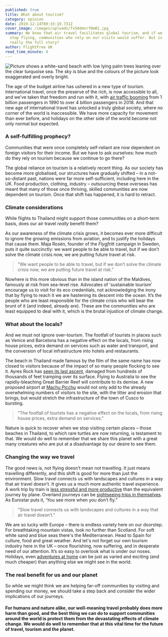 ```yaml
---
published: true
title: What about tourism?
category: opinion
date: 2019-12-14T09:33:19.731Z
cover_image: /images/uploads/fx58dmnrf0m01.jpg
summary: We know that air travel facilitates global tourism, and if we were to
  stop flying, communities who rely on our visits would suffer. But is that
  really the full story?
author: FlightFree UK
read_time_minute: 4
---
```

![Picture shows a white-sand beach with low lying palm trees leaning over the clear turquoise sea. The sky is blue and the colours of the picture look exaggerated and overly bright. ](/images/uploads/fx58dmnrf0m01.jpg)

The age of the budget airline has ushered in a new type of tourism. International travel, once the preserve of the rich, is now accessible to all, and we’ve taken that freedom and run with it, with [air traffic booming](https://data.worldbank.org/indicator/IS.AIR.PSGR?end=2018&start=1990) from 1 billion passengers in 1990 to over 4 billion passengers in 2018. And that new age of international travel has unlocked a truly global society, where no corner of the world is inaccessible. We have more capacity for movement than ever before, and holidays on the other side of the world become not only normal but expected. 

### A self-fulfilling prophecy?

Communities that were once completely self-reliant are now dependent on foreign visitors for their income. But we have to ask ourselves: how much do they rely on tourism because we continue to go there? 

The global reliance on tourism is a relatively recent thing. As our society has become more globalised, our structures have gradually shifted – in a not-so-distant past, nations were far more self-sufficient, including here in the UK. Food production, clothing, industry – outsourcing these overseas has meant that many of those once thriving, skilled communities are now dependent on tourism. Once that shift has happened, it is hard to retract.

### Climate considerations

While flights to Thailand might support those communities on a short-term basis, does our air travel *really* benefit them? 

As our awareness of the climate crisis grows, it becomes ever more difficult to ignore the growing emissions from aviation, and to justify the holidays that cause them. Maja Rosén, founder of the *Flygfritt* campaign in Sweden, puts it quite succinctly: we want people to be able to travel, but if we don’t solve the climate crisis now, we are putting future travel at risk. 

> "We want people to be able to travel, but if we don’t solve the climate crisis now, we are putting future travel at risk."

Nowhere is this more obvious than in the island nation of the Maldives, famously at risk from sea-level rise. Advocates of 'sustainable tourism’ encourage us to visit for its eco credentials, not acknowledging the irony that by flying to reach it we are hastening its descent into the ocean. It’s the people who are least responsible for the climate crisis who will bear the brunt of it (and indeed, already are). These are the communities who are least equipped to deal with it, which is the brutal injustice of climate change. 

### What about the locals?

And we must not ignore over-tourism. The footfall of tourists in places such as Venice and Barcelona has a negative effect on the locals, from rising house prices, extra demand on services such as water and transport, and the conversion of local infrastructure into hotels and restaurants.

The beach in Thailand made famous by the film of the same name has now closed to visitors because of the impact of so many people flocking to see it. Ayres Rock has [seen its last ascent](https://www.independent.co.uk/travel/news-and-advice/uluru-ban-tourists-climb-ayers-rock-australia-aboriginals-sacred-site-a8030861.html), damaged from hundreds of thousands of feet tramping over its surface. Flying to Australia to see the rapidly-bleaching Great Barrier Reef will contribute to its demise. A new proposed airport at [Machu Picchu](https://flightfree.co.uk/post/tossing-out-my-bucket-list/) would not only add to the already overwhelming numbers of visitors to the site, with the litter and erosion that brings, but would stretch the infrastructure of the town of Cusco to bursting.

> "The footfall of tourists has a negative effect on the locals, from rising house prices, extra demand on services."

Nature is quick to recover when we stop visiting certain places – those beaches in Thailand, to which rare turtles are now returning, is testament to that. We would do well to remember that we share this planet with a great many creatures who are put at a disadvantage by our desire to see them.

### Changing the way we travel

The good news is, not flying doesn’t mean not travelling. It just means travelling differently, and this shift is good for more than just the environment. Slow travel connects us with landscapes and cultures in a way that air travel doesn’t. It gives us a much more authentic travel experience. A work trip by train is [less stressful and more productive](https://flightfree.co.uk/post/london-to-leverkusen-by-train-in-an-afternoon/) than the equivalent journey by plane. Overland journeys can be [sightseeing trips in themselves](https://flightfree.co.uk/post/overnight-by-coach/). As Eurostar puts it, ‘You see more when you don’t fly.”

> "Slow travel connects us with landscapes and cultures in a way that air travel doesn’t."

We are so lucky with Europe – there is endless variety here on our doorstep. For breathtaking mountain vistas, look no further than Scotland. For soft white sand and blue seas there's the Mediterranean. Head to Spain for culture, food and great weather. And let's not forget our own tourism industry here in the UK – once flourishing, now suffering, and in desperate need of our attention. It’s so easy to overlook what is under our noses. Holidays, even [adventures at home](https://flightfree.co.uk/post/a-very-british-adventure/) can be just as varied and exciting (and much cheaper) than anything else we might see in the world. 

### The real benefit for us and our planet

So while we might think we are helping far-off communities by visiting and spending our money, we should take a step back and consider the wider implications of our journeys. 

#### For humans and nature alike, our well-meaning travel probably does more harm than good, and the best thing we can do to support communities around the world is protect them from the devastating effects of climate change. We would do well to remember that at this vital time for the future of travel, tourism and the planet.